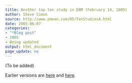 ```yaml
---
title: Another top ten study in EBM (February 14, 2005)
author: Steve Simon
source: http://www.pmean.com/05/TenStudiesA.html
date: 2005-06-07
categories:
- "*Blog post"
- 2005
- Being updated
output: html_document
page_update: no
---
```


(To be added)

<!---More--->

Earlier versions are [here][sim1] and [here][sim2].


[sim1]: http://www.pmean.com/05/TenStudiesA.html
[sim2]: http://new.pmean.com/ebm-studies-spectrum-bias/
